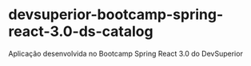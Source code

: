 # devsuperior-bootcamp-spring-react-3.0-ds-catalog
Aplicação desenvolvida no Bootcamp Spring React 3.0 do DevSuperior
